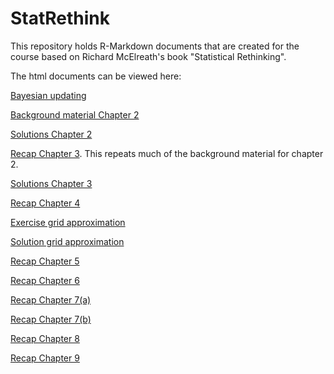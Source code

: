 # StatRethink
This repository holds R-Markdown documents that are created for the course based on Richard McElreath's book "Statistical Rethinking".

The html documents can be viewed here:

[Bayesian updating](https://htmlpreview.github.io/?https://raw.githubusercontent.com/gbiele/StatRethink/master/Chapter1/ExplainBayes.html?token=GHSAT0AAAAAABQGBEQA3DXJNLRBN4SSIWY4YQUSWBQ)

[Background material Chapter 2](https://htmlpreview.github.io/?https://raw.githubusercontent.com/gbiele/StatRethink/master/Chapter2/Chapter2BG.html?token=GHSAT0AAAAAABQGBEQA3DXJNLRBN4SSIWY4YQUSWBQ)

[Solutions Chapter 2](https://htmlpreview.github.io/?https://raw.githubusercontent.com/gbiele/StatRethink/master/Chapter2/Chapter2.html?token=GHSAT0AAAAAABQGBEQA3DXJNLRBN4SSIWY4YQUSWBQ)

[Recap Chapter 3](https://htmlpreview.github.io/?https://raw.githubusercontent.com/gbiele/StatRethink/master/Chapter3/Chapter3Recap.html?token=GHSAT0AAAAAABQGBEQA3DXJNLRBN4SSIWY4YQUSWBQ). This repeats much of the background material for chapter 2.

[Solutions Chapter 3](https://htmlpreview.github.io/?https://raw.githubusercontent.com/gbiele/StatRethink/master/Chapter3/Chapter3.html?token=GHSAT0AAAAAABQGBEQA3DXJNLRBN4SSIWY4YQUSWBQ)

[Recap Chapter 4](https://htmlpreview.github.io/?https://raw.githubusercontent.com/gbiele/StatRethink/master/Chapter4/Chapter4Recap.html?token=GHSAT0AAAAAABQGBEQA3DXJNLRBN4SSIWY4YQUSWBQ)

[Exercise grid approximation](https://htmlpreview.github.io/?https://raw.githubusercontent.com/gbiele/StatRethink/master/Chapter4/BayesGrid.html?token=GHSAT0AAAAAABQGBEQA3DXJNLRBN4SSIWY4YQUSWBQ)

[Solution grid approximation](https://htmlpreview.github.io/?https://raw.githubusercontent.com/gbiele/StatRethink/master/Chapter4/BayesGridWithSol.html?token=GHSAT0AAAAAABQGBEQA3DXJNLRBN4SSIWY4YQUSWBQ)

[Recap Chapter 5](https://htmlpreview.github.io/?https://raw.githubusercontent.com/gbiele/StatRethink/master/Chapter5/Chapter5Recap.html?token=GHSAT0AAAAAABQGBEQA3DXJNLRBN4SSIWY4YQUSWBQ)

[Recap Chapter 6](https://htmlpreview.github.io/?https://raw.githubusercontent.com/gbiele/StatRethink/master/Chapter6/Chapter6Recap.html?token=GHSAT0AAAAAABQGBEQA3DXJNLRBN4SSIWY4YQUSWBQ)

[Recap Chapter 7(a)](https://htmlpreview.github.io/?https://raw.githubusercontent.com/gbiele/StatRethink/master/Chapter7/Chapter7Recap.html?token=GHSAT0AAAAAABQGBEQA3DXJNLRBN4SSIWY4YQUSWBQ)

[Recap Chapter 7(b)](https://htmlpreview.github.io/?https://raw.githubusercontent.com/gbiele/StatRethink/master/Chapter7/Chapter7Recap_b.html?token=GHSAT0AAAAAABQGBEQA3DXJNLRBN4SSIWY4YQUSWBQ)

[Recap Chapter 8](https://htmlpreview.github.io/?https://raw.githubusercontent.com/gbiele/StatRethink/master/Chapter8/Chapter8Recap_b.html?token=GHSAT0AAAAAABQGBEQA3DXJNLRBN4SSIWY4YQUSWBQ)

[Recap Chapter 9](https://htmlpreview.github.io/?https://raw.githubusercontent.com/gbiele/StatRethink/master/Chapter9/Chapter9Recap_b.html?token=GHSAT0AAAAAABQGBEQA3DXJNLRBN4SSIWY4YQUSWBQ)
